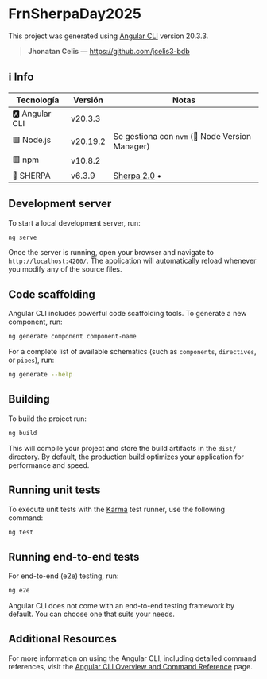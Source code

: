 # FrnSherpaDay2025

This project was generated using [Angular CLI](https://github.com/angular/angular-cli) version 20.3.3.

> **Jhonatan Celis** — https://github.com/jcelis3-bdb

## ℹ️ Info
| Tecnología        | Versión   | Notas                                        |
|-------------------|------------|----------------------------------------------|
| 🅰️ Angular CLI     | v20.3.3   |                                              |
| 🟩 Node.js         | v20.19.2   | Se gestiona con `nvm` (🔰 Node Version Manager) |
| 🟥 npm             | v10.8.2    |                                              |
| 🎨 SHERPA          | v6.3.9     | [Sherpa 2.0](https://sherpadesignsystem.labdigitalbdbtvs.com/introduction) • |

## Development server

To start a local development server, run:

```bash
ng serve
```

Once the server is running, open your browser and navigate to `http://localhost:4200/`. The application will automatically reload whenever you modify any of the source files.

## Code scaffolding

Angular CLI includes powerful code scaffolding tools. To generate a new component, run:

```bash
ng generate component component-name
```

For a complete list of available schematics (such as `components`, `directives`, or `pipes`), run:

```bash
ng generate --help
```

## Building

To build the project run:

```bash
ng build
```

This will compile your project and store the build artifacts in the `dist/` directory. By default, the production build optimizes your application for performance and speed.

## Running unit tests

To execute unit tests with the [Karma](https://karma-runner.github.io) test runner, use the following command:

```bash
ng test
```

## Running end-to-end tests

For end-to-end (e2e) testing, run:

```bash
ng e2e
```

Angular CLI does not come with an end-to-end testing framework by default. You can choose one that suits your needs.

## Additional Resources

For more information on using the Angular CLI, including detailed command references, visit the [Angular CLI Overview and Command Reference](https://angular.dev/tools/cli) page.
